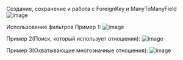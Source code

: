 Создание, сохранение и работа с ForeignKey и ManyToManyField
![image](https://github.com/user-attachments/assets/bacbcdb7-6187-4de2-b6b1-3cb80ab3fdd4)

Использование фильтров
Пример 1:
![image](https://github.com/user-attachments/assets/44878f0f-38b9-4223-83ec-f64f7dcd1d62)

Пример 2(Поиск, который использует отношения): 
![image](https://github.com/user-attachments/assets/573d36a6-89c7-4787-9ad2-388f10f271df)

Пример 3(Охватывающие многозначные отношения):
![image](https://github.com/user-attachments/assets/e55e712a-89a4-4a51-87f0-1dc02ee2391f)


